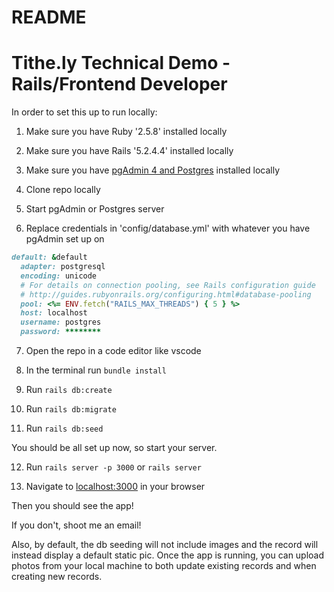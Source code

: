 # README

# Tithe.ly Technical Demo - Rails/Frontend Developer

In order to set this up to run locally:

1. Make sure you have Ruby '2.5.8' installed locally

2. Make sure you have Rails '5.2.4.4' installed locally

3. Make sure you have [pgAdmin 4 and Postgres](https://www.postgresql.org/) installed locally

4. Clone repo locally

5. Start pgAdmin or Postgres server

6. Replace credentials in 'config/database.yml' with whatever you have pgAdmin set up on

```ruby
default: &default
  adapter: postgresql
  encoding: unicode
  # For details on connection pooling, see Rails configuration guide
  # http://guides.rubyonrails.org/configuring.html#database-pooling
  pool: <%= ENV.fetch("RAILS_MAX_THREADS") { 5 } %>
  host: localhost
  username: postgres
  password: ********
```

7. Open the repo in a code editor like vscode

8. In the terminal run ``` bundle install ```

9. Run ``` rails db:create ```

10. Run ``` rails db:migrate ```

11. Run ``` rails db:seed ```

You should be all set up now, so start your server.

12. Run ``` rails server -p 3000 ``` or ``` rails server ```

13. Navigate to [localhost:3000](http://localhost:3000) in your browser

Then you should see the app!

If you don't, shoot me an email!

Also, by default, the db seeding will not include images and the record will instead display a default static pic. Once the app is running, you can upload photos from your local machine to both update existing records and when creating new records.